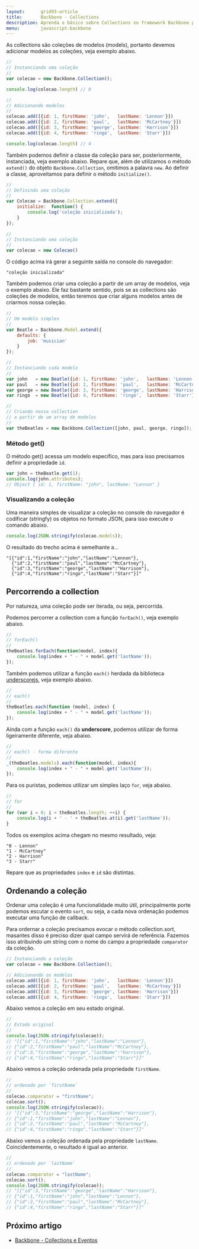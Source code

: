 ```yaml
---
layout:      grid93-article
title:       Backbone - Collections
description: Aprenda o básico sobre Collections no framework Backbone para JavaScript,<br />veremos diversas forma de percorre uma coleção<br />além de como ordenar uma collection.
menu:        javascript-backbone
---
```


As collections são coleções de modelos (models), portanto devemos adicionar modelos as coleções, veja exemplo abaixo.


```javascript
//
// Instanciando uma coleção
//
var colecao = new Backbone.Collection();

console.log(colecao.length) // 0

//
// Adicionando modelos
//
colecao.add([{id: 1, firstName: 'john',   lastName: 'Lennon'}])
colecao.add([{id: 2, firstName: 'paul',   lastName: 'McCartney'}])
colecao.add([{id: 3, firstName: 'george', lastName: 'Harrison'}])
colecao.add([{id: 4, firstName: 'ringo',  lastName: 'Starr'}])

console.log(colecao.length) // 4
```

Também podemos definir a classe da coleção para ser, posteriormente, instanciada, veja exemplo abaixo. Repare que, além
de utilizamos o método `extend()` do objeto `Backbone.Collection`, omitimos a palavra `new`. Ao definir a classe, 
aproveitamos para definir o método `initialize()`.

```javascript
//
// Definindo uma coleção
//
var Colecao = Backbone.Collection.extend({
    initialize:  function() {
        console.log('coleção inicializada');
    }
});

//
// Instanciando uma coleção
//
var colecao = new Colecao()
```
O código acima irá gerar a seguinte saída no console do navegador:

    "coleção inicializada"


Também podemos criar uma coleção a partir de um array de modelos, veja o exemplo abaixo. Ele faz bastante sentido, pois
se as collections são coleções de modelos, então teremos que criar alguns modelos antes de criarmos nossa coleção.


```javascript
//
// Um modelo simples
//
var Beatle = Backbone.Model.extend({
    defaults: {
        job: 'musician'
    }
});

//
// Instanciando cada modelo
//
var john   = new Beatle({id: 1, firstName: 'john',   lastName: 'Lennon'});
var paul   = new Beatle({id: 2, firstName: 'paul',   lastName: 'McCartney'});
var george = new Beatle({id: 3, firstName: 'george', lastName: 'Harrison'});
var ringo  = new Beatle({id: 4, firstName: 'ringo',  lastName: 'Starr'});

//
// Criando nossa collection
// a partir de um array de modelos
//
var theBeatles = new Backbone.Collection([john, paul, george, ringo]);
```


### Método get()

O método get() acessa um modelo específico, mas para isso precisamos definir a propriedade `id`.

```javascript
var john = theBeatle.get(1);
console.log(john.attributes);
// Object { id: 1, firstName: "john", lastName: "Lennon" }
```

### Visualizando a coleção

Uma maneira simples de visualizar a coleção no console do navegador é codificar (stringfy) os objetos no formato JSON,
para isso execute o comando abaixo.

```javascript
console.log(JSON.stringify(colecao.models));
```

O resultado do trecho acima é semelhante a...

    "[{"id":1,"firstName":"john","lastName":"Lennon"},
      {"id":2,"firstName":"paul","lastName":"McCartney"},
      {"id":3,"firstName":"george","lastName":"Harrison"},
      {"id":4,"firstName":"ringo","lastName":"Starr"}]"




Percorrendo a collection
---

Por natureza, uma coleção pode ser iterada, ou seja, percorrida.

Podemos percorrer a collection com a função `forEach()`, veja exemplo abaixo.

```javascript
//
// forEach()
//
theBeatles.forEach(function(model, index){
    console.log(index + " - " + model.get('lastName'));
});
```

Também podemos utilizar a função `each()` herdada da biblioteca [underscorejs](http://underscorejs.org/ "link-externo"), 
veja exemplo abaixo.

```javascript
//
// each()
//
theBeatles.each(function (model, index) {
    console.log(index + " - " + model.get('lastName'));
});
```

Ainda com a função `each()` da __underscore__, podemos utilizar de forma ligeiramente diferente, veja abaixo.

```javascript
//
// each() - forma diferente
//
_(theBeatles.models).each(function(model, index){
    console.log(index + " - " + model.get('lastName'));
});
```

Para os puristas, podemos utilizar um simples laço `for`, veja abaixo.

```javascript
//
// for
//
for (var i = 0; i < theBeatles.length; ++i) {
    console.log(i + ' - ' + theBeatles.at(i).get('lastName'));
}
```

Todos os exemplos acima chegam no mesmo resultado, veja:

    "0 - Lennon"
    "1 - McCartney"
    "2 - Harrison"
    "3 - Starr"

Repare que as propriedades `index` e `id` são distintas.




Ordenando a coleção
---

Ordenar uma coleção é uma funcionalidade muito útil, principalmente porte podemos escutar o evento `sort`, ou seja, a 
cada nova ordenação podemos executar uma função de callback.

Para ordernar a coleção precisamos evocar o método collection.sort, masantes disso é preciso dizer qual campo servirá
de referência. Fazemos isso atribuindo um string com o nome do campo a propriedade `comparator` da coleção.

```javascript
// Instanciando a coleção
var colecao = new Backbone.Collection();

// Adicionando os modelos
colecao.add([{id: 1, firstName: 'john',   lastName: 'Lennon'}])
colecao.add([{id: 2, firstName: 'paul',   lastName: 'McCartney'}])
colecao.add([{id: 3, firstName: 'george', lastName: 'Harrison'}])
colecao.add([{id: 4, firstName: 'ringo',  lastName: 'Starr'}])
```

Abaixo vemos a coleção em seu estado original.

```javascript
//
// Estado original
//
console.log(JSON.stringify(colecao));
// "[{"id":1,"firstName":"john","lastName":"Lennon"},
// {"id":2,"firstName":"paul","lastName":"McCartney"},
// {"id":3,"firstName":"george","lastName":"Harrison"},
// {"id":4,"firstName":"ringo","lastName":"Starr"}]"
```

Abaixo vemos a coleção ordenada pela propriedade `firstName`.

```javascript
//
// ordenado por `firstName`
//
colecao.comparator = "firstName";
colecao.sort();
console.log(JSON.stringify(colecao));
// "[{"id":3,"firstName":"george","lastName":"Harrison"},
// {"id":1,"firstName":"john","lastName":"Lennon"},
// {"id":2,"firstName":"paul","lastName":"McCartney"},
// {"id":4,"firstName":"ringo","lastName":"Starr"}]"


```

Abaixo vemos a coleção ordenada pela propriedade `lastName`. Coincidentemente, o resultado é igual ao anterior.

```javascript
//
// ordenado por `lastName`
//
colecao.comparator = "lastName";
colecao.sort();
console.log(JSON.stringify(colecao));
// "[{"id":3,"firstName":"george","lastName":"Harrison"},
// {"id":1,"firstName":"john","lastName":"Lennon"},
// {"id":2,"firstName":"paul","lastName":"McCartney"},
// {"id":4,"firstName":"ringo","lastName":"Starr"}]"

```



Próximo artigo
--

- [Backbone - Collections e Eventos](/javascript/backbone-collections-eventos/)